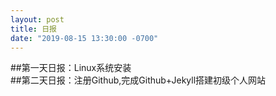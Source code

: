 ```yaml
---
layout: post
title: 日报
date: "2019-08-15 13:30:00 -0700"
---
```


##第一天日报：Linux系统安装  
##第二天日报：注册Github,完成Github+Jekyll搭建初级个人网站  

<!--more-->




